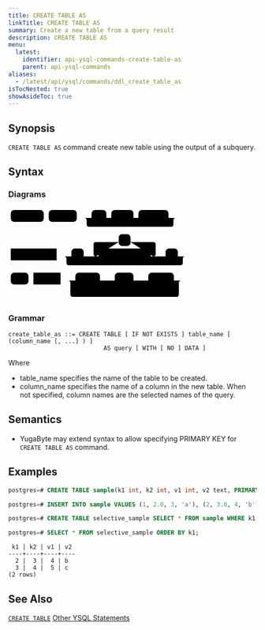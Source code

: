 ```yaml
---
title: CREATE TABLE AS
linkTitle: CREATE TABLE AS
summary: Create a new table from a query result
description: CREATE TABLE AS
menu:
  latest:
    identifier: api-ysql-commands-create-table-as
    parent: api-ysql-commands
aliases:
  - /latest/api/ysql/commands/ddl_create_table_as
isTocNested: true
showAsideToc: true
---
```


## Synopsis

`CREATE TABLE AS` command create new table using the output of a subquery.

## Syntax

### Diagrams

<svg class="rrdiagram" version="1.1" xmlns:xlink="http://www.w3.org/1999/xlink" xmlns="http://www.w3.org/2000/svg" width="369" height="191" viewbox="0 0 369 191"><path class="connector" d="M0 21h5m67 0h10m57 0h30m30 0h10m45 0h10m61 0h20m-191 0q5 0 5 5v8q0 5 5 5h166q5 0 5-5v-8q0-5 5-5m5 0h5m-350 78h5m93 0h30m25 0h30m-5 0q-5 0-5-5v-19q0-5 5-5h46m24 0h46q5 0 5 5v19q0 5-5 5m-5 0h30m25 0h20m-251 0q5 0 5 5v8q0 5 5 5h226q5 0 5-5v-8q0-5 5-5m5 0h5m-369 49h5m36 0h10m55 0h30m50 0h30m38 0h20m-73 0q5 0 5 5v8q0 5 5 5h48q5 0 5-5v-8q0-5 5-5m5 0h10m52 0h20m-235 0q5 0 5 5v23q0 5 5 5h210q5 0 5-5v-23q0-5 5-5m5 0h5"/><rect class="literal" x="5" y="5" width="67" height="24" rx="7"/><text class="text" x="15" y="21">CREATE</text><rect class="literal" x="82" y="5" width="57" height="24" rx="7"/><text class="text" x="92" y="21">TABLE</text><rect class="literal" x="169" y="5" width="30" height="24" rx="7"/><text class="text" x="179" y="21">IF</text><rect class="literal" x="209" y="5" width="45" height="24" rx="7"/><text class="text" x="219" y="21">NOT</text><rect class="literal" x="264" y="5" width="61" height="24" rx="7"/><text class="text" x="274" y="21">EXISTS</text><a xlink:href="../grammar_diagrams#table-name"><rect class="rule" x="5" y="83" width="93" height="24"/><text class="text" x="15" y="99">table_name</text></a><rect class="literal" x="128" y="83" width="25" height="24" rx="7"/><text class="text" x="138" y="99">(</text><rect class="literal" x="224" y="54" width="24" height="24" rx="7"/><text class="text" x="234" y="70">,</text><a xlink:href="../grammar_diagrams#column-name"><rect class="rule" x="183" y="83" width="106" height="24"/><text class="text" x="193" y="99">column_name</text></a><rect class="literal" x="319" y="83" width="25" height="24" rx="7"/><text class="text" x="329" y="99">)</text><rect class="literal" x="5" y="132" width="36" height="24" rx="7"/><text class="text" x="15" y="148">AS</text><a xlink:href="../grammar_diagrams#query"><rect class="rule" x="51" y="132" width="55" height="24"/><text class="text" x="61" y="148">query</text></a><rect class="literal" x="136" y="132" width="50" height="24" rx="7"/><text class="text" x="146" y="148">WITH</text><rect class="literal" x="216" y="132" width="38" height="24" rx="7"/><text class="text" x="226" y="148">NO</text><rect class="literal" x="284" y="132" width="52" height="24" rx="7"/><text class="text" x="294" y="148">DATA</text></svg>

### Grammar
```
create_table_as ::= CREATE TABLE [ IF NOT EXISTS ] table_name [ (column_name [, ...] ) ]
                           AS query [ WITH [ NO ] DATA ]
```

Where
- table_name specifies the name of the table to be created.
- column_name specifies the name of a column in the new table. When not specified, column names are the selected names of the query.

## Semantics

- YugaByte may extend syntax to allow specifying PRIMARY KEY for `CREATE TABLE AS` command.

## Examples
```sql
postgres=# CREATE TABLE sample(k1 int, k2 int, v1 int, v2 text, PRIMARY KEY (k1, k2));
```

```sql
postgres=# INSERT INTO sample VALUES (1, 2.0, 3, 'a'), (2, 3.0, 4, 'b'), (3, 4.0, 5, 'c');
```

```sql
postgres=# CREATE TABLE selective_sample SELECT * FROM sample WHERE k1 > 1;
```

```sql
postgres=# SELECT * FROM selective_sample ORDER BY k1;
```

```
 k1 | k2 | v1 | v2
----+----+----+----
  2 |  3 |  4 | b
  3 |  4 |  5 | c
(2 rows)
```

## See Also
[`CREATE TABLE`](../dml_create_table)
[Other YSQL Statements](..)
